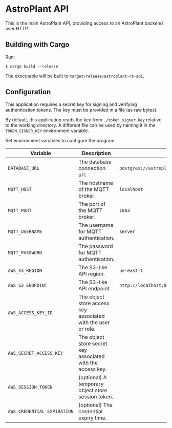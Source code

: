 # AstroPlant API

This is the main AstroPlant API, providing access to an AstroPlant backend over HTTP.

## Building with Cargo

Run:

```shell
$ cargo build --release
```

The executable will be built to `target/release/astroplant-rs-api`.

## Configuration

This application requires a secret key for signing and verifying authentication tokens.
The key must be provided in a file (as raw bytes).

By default, this application reads the key from `./token_signer.key` relative to the working directory.
A different file can be used by naming it in the `TOKEN_SIGNER_KEY` environment variable.

Set environment variables to configure the program.

| Variable | Description | Default |
|-|-|-|
| `DATABASE_URL` | The database connection url. | `postgres://astroplant:astroplant@localhost/astroplant` |
| `MQTT_HOST` | The hostname of the MQTT broker. | `localhost` |
| `MQTT_PORT` | The port of the MQTT broker. | `1883` |
| `MQTT_USERNAME` | The username for MQTT authentication. | `server` |
| `MQTT_PASSWORD` | The password for MQTT authentication. | |
| `AWS_S3_REGION` | The S3-like API region.  | `us-east-1` |
| `AWS_S3_ENDPOINT` | The S3-like API endpoint. | `http://localhost:9000` |
| `AWS_ACCESS_KEY_ID` | The object store access key associated with the user or role. | |
| `AWS_SECRET_ACCESS_KEY` | The object store secret key associated with the access key. | |
| `AWS_SESSION_TOKEN` | (optional) A temporary object store session token. | |
| `AWS_CREDENTIAL_EXPIRATION` | (optional) The credential expiry time. | |
